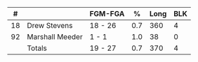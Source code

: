 | #  |                 | FGM-FGA | %   | Long | BLK |
|----|-----------------|---------|-----|------|-----|
| 18 | Drew Stevens    | 18 - 26 | 0.7 | 360  | 4   |
| 92 | Marshall Meeder | 1 - 1   | 1.0 | 38   | 0   |
|    | Totals          | 19 - 27 | 0.7 | 370  | 4   |
